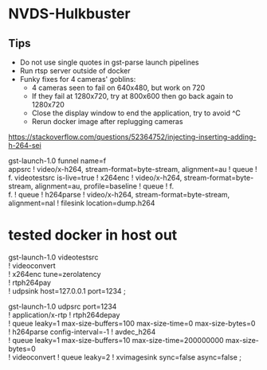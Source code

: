 # NVDS-Hulkbuster


## Tips
- Do not use single quotes in gst-parse launch pipelines
- Run rtsp server outside of docker
- Funky fixes for 4 cameras' goblins:
    - 4 cameras seen to fail on 640x480, but work on 720
    - If they fail at 1280x720, try at 800x600 then go back again to 1280x720
    - Close the display window to end the application, try to avoid ^C
    - Rerun docker image after replugging cameras







https://stackoverflow.com/questions/52364752/injecting-inserting-adding-h-264-sei

gst-launch-1.0
    funnel name=f \
    appsrc ! video/x-h264, stream-format=byte-stream, alignment=au ! queue ! f.
    videotestsrc is-live=true ! x264enc ! video/x-h264, stream-format=byte-stream, alignment=au, profile=baseline ! queue ! f. \
    f. ! queue ! h264parse ! video/x-h264, stream-format=byte-stream, alignment=nal ! filesink location=dump.h264




# tested docker in host out

gst-launch-1.0 videotestsrc        \
    ! videoconvert  \
    ! x264enc tune=zerolatency  \
    ! rtph264pay  \
    ! udpsink host=127.0.0.1 port=1234                               ;


gst-launch-1.0 udpsrc port=1234                                                  \
    ! application/x-rtp ! rtph264depay                                           \
    ! queue leaky=1 max-size-buffers=100 max-size-time=0 max-size-bytes=0        \
    ! h264parse config-interval=-1 ! avdec_h264                                  \
    ! queue leaky=1 max-size-buffers=10 max-size-time=200000000 max-size-bytes=0 \
    ! videoconvert ! queue leaky=2 ! xvimagesink sync=false async=false          ;



